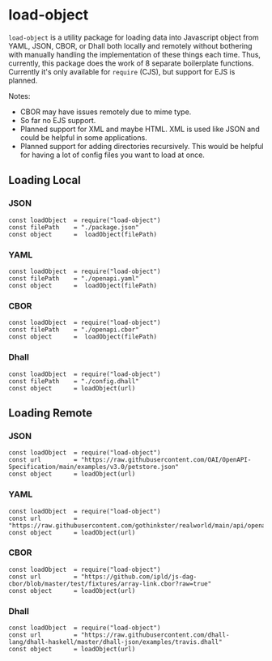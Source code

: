 # load-object

`load-object` is a utility package for loading data into Javascript object from YAML, JSON, CBOR, or Dhall both locally and remotely without bothering with manually handling the implementation of these things each time. Thus, currently, this package does the work of 8 separate boilerplate functions. Currently it's only available for `require` (CJS), but support for EJS is planned.

Notes:
- CBOR may have issues remotely due to mime type.
- So far no EJS support.
- Planned support for XML and maybe HTML. XML is used like JSON and could be helpful in some applications.
- Planned support for adding directories recursively. This would be helpful for having a lot of config files you want to load at once.

## Loading Local

### JSON
```node
const loadObject  = require("load-object")
const filePath    = "./package.json"
const object      =  loadObject(filePath)
```

### YAML
```node
const loadObject  = require("load-object")
const filePath    = "./openapi.yaml"
const object      =  loadObject(filePath)
```

### CBOR
```node
const loadObject  = require("load-object")
const filePath    = "./openapi.cbor"
const object      =  loadObject(filePath)
```

### Dhall
```node
const loadObject  = require("load-object")
const filePath    = "./config.dhall"
const object      = loadObject(url)
```

## Loading Remote

### JSON
```node
const loadObject  = require("load-object")
const url         = "https://raw.githubusercontent.com/OAI/OpenAPI-Specification/main/examples/v3.0/petstore.json"
const object      = loadObject(url)
```

### YAML
```node
const loadObject  = require("load-object")
const url         = "https://raw.githubusercontent.com/gothinkster/realworld/main/api/openapi.yml"
const object      = loadObject(url)
```

### CBOR
```node
const loadObject  = require("load-object")
const url         = "https://github.com/ipld/js-dag-cbor/blob/master/test/fixtures/array-link.cbor?raw=true"
const object      = loadObject(url)
```

### Dhall
```node
const loadObject  = require("load-object")
const url         = "https://raw.githubusercontent.com/dhall-lang/dhall-haskell/master/dhall-json/examples/travis.dhall"
const object      = loadObject(url)
```
